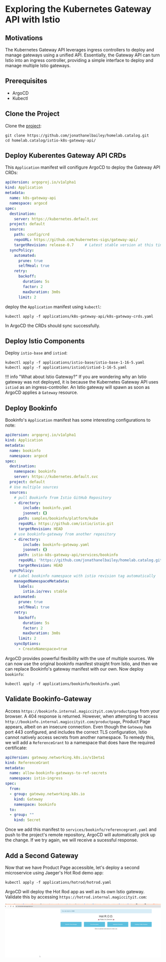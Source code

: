 # Exploring the Kubernetes Gateway API with Istio

## Motivations

The Kubernetes Gateway API leverages ingress controllers to deploy and manage gateways using a unified API.  Essentially, the Gateway API can turn Istio into an ingress controller, providing a simple interface to deploy and manage multiple Istio gateways.

## Prerequisites

* ArgoCD
* Kubectl

## Clone the Project

Clone the [project](https://github.com/jonathanelbailey/homelab.catalog):

```shell
git clone https://github.com/jonathanelbailey/homelab.catalog.git
cd homelab.catalog/istio-k8s-gateway-api/
```

## Deploy Kuberentes Gateway API CRDs

This `Application` manifest will conifigure ArgoCD to deploy the Gateway API CRDs:

```yaml title="applications/k8s-gateway-api/k8s-gateway-crds.yaml" linenums="1"
apiVersion: argoproj.io/v1alpha1
kind: Application
metadata:
  name: k8s-gateway-api
  namespace: argocd
spec:
  destination:
    server: https://kubernetes.default.svc
  project: default
  source:
    path: config/crd
    repoURL: https://github.com/kubernetes-sigs/gateway-api/
    targetRevision: release-0.7     # Latest stable version at this time
  syncPolicy:
    automated:
      prune: true
      selfHeal: true
    retry:
      backoff:
        duration: 5s
        factor: 2
        maxDuration: 3m0s
      limit: 2
```

deploy the `Application` manifest using `kubectl`:

```shell
kubectl apply -f applications/k8s-gateway-api/k8s-gateway-crds.yaml
```

In ArgoCD the CRDs should sync successfully.

## Deploy Istio Components

Deploy `istio-base` and `istiod`:

```shell
kubectl apply -f applications/istio-base/istio-base-1-16-5.yaml
kubectl apply -f applications/istiod/istiod-1-16-5.yaml
```

!!! info "What about Istio Gateway?"
    If you are wondering why an Istio gateway was not deployed, it is because the Kubernetes Gateway API uses `istiod` as an ingress-controller.  An Istio gateway will spawn as soon as ArgoCD applies a `Gateway` resource.

## Deploy Bookinfo

Bookinfo's `Application` manifest has some interesting configurations to note:

```yaml title="applications/bookinfo/bookinfo.yaml" linenums="1" hl_lines="12-26 29-31"
apiVersion: argoproj.io/v1alpha1
kind: Application
metadata:
  name: bookinfo
  namespace: argocd
spec:
  destination:
    namespace: bookinfo
    server: https://kubernetes.default.svc
  project: default
  # Use multiple sources
  sources:
    # pull Bookinfo from Istio GitHub Repository
    - directory:
        include: bookinfo.yaml
        jsonnet: {}
      path: samples/bookinfo/platform/kube
      repoURL: https://github.com/istio/istio.git
      targetRevision: HEAD
    # use bookinfo-gateway from another repository
    - directory:
        include: bookinfo-gateway.yaml
        jsonnet: {}
      path: istio-k8s-gateway-api/services/bookinfo
      repoURL: 'https://github.com/jonathanelbailey/homelab.catalog.git'
      targetRevision: HEAD
  syncPolicy:
    # Label bookinfo namespace with istio revision tag automatically
    managedNamespaceMetadata:
      labels:
        istio.io/rev: stable
    automated:
      prune: true
      selfHeal: true
    retry:
      backoff:
        duration: 5s
        factor: 2
        maxDuration: 3m0s
      limit: 2
    syncOptions:
      - CreateNamespace=true
```

ArgoCD provides powerful flexibility with the use of multiple sources.  We can now use the original bookinfo manifest straight from Istio, and then we can replace Bookinfo's gateway manifest with our own.  Now deploy `bookinfo`:

```shell
kubectl apply -f applications/bookinfo/bookinfo.yaml
```

## Validate Bookinfo-Gateway

Access `https://bookinfo.internal.magiccityit.com/productpage` from your browser.  A 404 response is returned.  However, when attempting to access `http://bookinfo.internal.magiccityit.com/productpage`, Product Page appears, albeit on an insecure connection.  Even though the `Gateway` has port 443 configured, and includes the correct TLS configuration, Istio cannot natively access secrets from another namespace.  To remedy this, we will add a `ReferenceGrant` to a namespace that does have the required certificate:

```yaml title="services/bookinfo/referencegrant.yaml" linenums="1"
apiVersion: gateway.networking.k8s.io/v1beta1
kind: ReferenceGrant
metadata:
  name: allow-bookinfo-gateways-to-ref-secrets
  namespace: istio-ingress
spec:
  from:
  - group: gateway.networking.k8s.io
    kind: Gateway
    namespace: bookinfo
  to:
  - group: ""
    kind: Secret
```

Once we add this manifest to `services/bookinfo/referencegrant.yaml` and push to the project's remote repository, ArgoCD will automatically pick up the change.  If we try again, we will receive a sucessful response.

## Add a Second Gateway

Now that we have Product Page accessible, let's deploy a second microservice using Jaeger's Hot Rod demo app:

```shell
kubectl apply -f applications/hotrod/hotrod.yaml
```

ArgoCD will deploy the Hot Rod app as well as its own Istio gateway.  Validate this by accessing `https://hotrod.internal.magiccityit.com`:

![](images/hotrod-success.png)